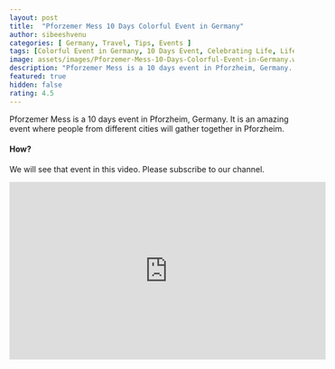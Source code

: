 ```yaml
---
layout: post
title:  "Pforzemer Mess 10 Days Colorful Event in Germany"
author: sibeeshvenu
categories: [ Germany, Travel, Tips, Events ]
tags: [Colorful Event in Germany, 10 Days Event, Celebrating Life, Life at Germany, Life in Germany, Sibeesh Passion, Njan Oru Malayali, Germaniyile Nalukal, Germany, Malayali in Germany, Indians in Germany, Keralite in Germany, Malayalees in Germany]
image: assets/images/Pforzemer-Mess-10-Days-Colorful-Event-in-Germany.webp
description: "Pforzemer Mess is a 10 days event in Pforzheim, Germany. It is an amazing event where people from different cities will gather together in Pforzheim."
featured: true
hidden: false
rating: 4.5
---
```


Pforzemer Mess is a 10 days event in Pforzheim, Germany. It is an amazing event where people from different cities will gather together in Pforzheim. 

#### How?

We will see that event in this video. Please subscribe to our channel. 

<iframe width="560" height="315" src="https://www.youtube.com/embed/QOnbZ4In5f8" frameborder="0" allow="accelerometer; autoplay; encrypted-media; gyroscope; picture-in-picture" allowfullscreen></iframe>
